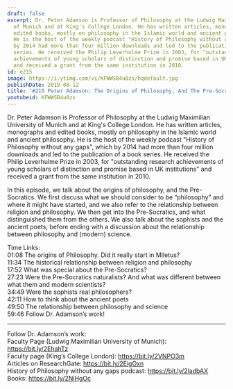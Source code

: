 ```yaml
---
draft: false
excerpt: Dr. Peter Adamson is Professor of Philosophy at the Ludwig Maximilian University
  of Munich and at King's College London. He has written articles, monographs and
  edited books, mostly on philosophy in the Islamic world and ancient philosophy.
  He is the host of the weekly podcast "History of Philosophy without any gaps", which
  by 2014 had more than four million downloads and led to the publication of a book
  series. He received the Philip Leverhulme Prize in 2003, for "outstanding research
  achievements of young scholars of distinction and promise based in UK institutions"
  and received a grant from the same institution in 2010.
id: e215
image: https://i.ytimg.com/vi/KFWWSB4u8zs/hqdefault.jpg
publishDate: 2019-08-12
title: '#215 Peter Adamson: The Origins of Philosophy, And The Pre-Socratics'
youtubeid: KFWWSB4u8zs
---
```

Dr. Peter Adamson is Professor of Philosophy at the Ludwig Maximilian University of Munich and at King's College London. He has written articles, monographs and edited books, mostly on philosophy in the Islamic world and ancient philosophy. He is the host of the weekly podcast "History of Philosophy without any gaps", which by 2014 had more than four million downloads and led to the publication of a book series. He received the Philip Leverhulme Prize in 2003, for "outstanding research achievements of young scholars of distinction and promise based in UK institutions" and received a grant from the same institution in 2010.

In this episode, we talk about the origins of philosophy, and the Pre-Socratics. We first discuss what we should consider to be “philosophy” and where it might have started, and we also refer to the relationship between religion and philosophy. We then get into the Pre-Socratics, and what distinguished them from the others. We also talk about the sophists and the ancient poets, before ending with a discussion about the relationship between philosophy and (modern) science.

Time Links:  
01:08  The origins of Philosophy. Did it really start in Miletus?  
11:34  The historical relationship between religion and philosophy  
17:52  What was special about the Pre-Socratics?                                
27:23  Were the Pre-Socratics naturalists? And what was different between what them and modern scientists?  
34:49  Were the sophists real philosophers?  
42:11  How to think about the ancient poets  
49:50  The relationship between philosophy and science  
59:46  Follow Dr. Adamson’s work!

---

Follow Dr. Adamson’s work:  
Faculty Page (Ludwig Maximilian University of Munich): https://bit.ly/2EhahTz  
Faculty page (King’s College London): https://bit.ly/2VNPO3m  
Articles on ResearchGate: https://bit.ly/2EigOxn  
History of Philosophy without any gaps podcast: https://bit.ly/2ladbAX  
Books: https://bit.ly/2NiHgOc
